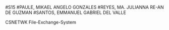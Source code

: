 #S15
#PAULE, MIKAEL ANGELO GONZALES
#REYES, MA. JULIANNA RE-AN DE GUZMAN
#SANTOS, EMMANUEL GABRIEL DEL VALLE

CSNETWK File-Exchange-System
